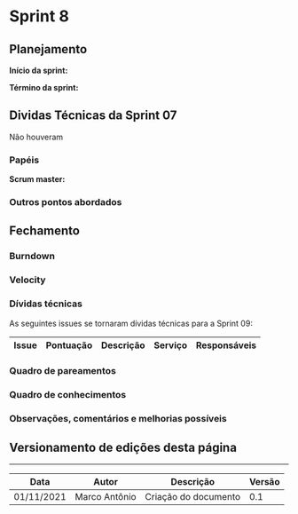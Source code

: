 # Sprint 8

## Planejamento

__Início da sprint:__

__Término da sprint:__


## Dividas Técnicas da Sprint 07

Não houveram 



### Papéis

__Scrum master:__

### Outros pontos abordados

## Fechamento


### Burndown


### Velocity


### Dívidas técnicas

As seguintes issues se tornaram dívidas técnicas para a Sprint 09:

| Issue                                                                                     | Pontuação   | Descrição                                                            | Serviço|Responsáveis        |
| ----------------------------------------------------------------------------------------- |---- | ------ | -------------------------------------------------------------------- | ------------------- |



### Quadro de pareamentos

### Quadro de conhecimentos


### Observações, comentários e melhorias possíveis

## Versionamento de edições desta página
---

| Data       | Autor         | Descrição                | Versão |
| ---------- | ------------- | ------------------------ | ------ |
| 01/11/2021 | Marco Antônio | Criação do documento     | 0.1    |
